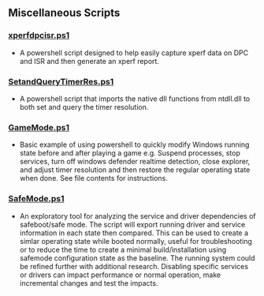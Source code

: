 ## Miscellaneous Scripts

### [xperfdpcisr.ps1](xperfdpcisr.ps1)
  * A powershell script designed to help easily capture xperf data on DPC and ISR and then generate an xperf report.
### [SetandQueryTimerRes.ps1](SetandQueryTimerRes.ps1)
  * A powershell script that imports the native dll functions from ntdll.dll to both set and query the timer resolution.
### [GameMode.ps1](GameMode.ps1)
  * Basic example of using powershell to quickly modify Windows running state before and after playing a game e.g. Suspend processes, stop services, turn off windows defender realtime detection, close explorer, and adjust timer resolution and then restore the regular operating state when done. See file contents for instructions.
### [SafeMode.ps1](SafeMode.ps1)
  * An exploratory tool for analyzing the service and driver dependencies of safeboot/safe mode. The script will export running driver and service information in each state then compared. This can be used to create a simlar operating state while booted normally, useful for troubleshooting or to reduce the time to create a minimal build/installation using safemode configuration state as the baseline. The running system could be refined further with additional research. Disabling specific services or drivers can impact performance or normal operation, make incremental changes and test the impacts.
